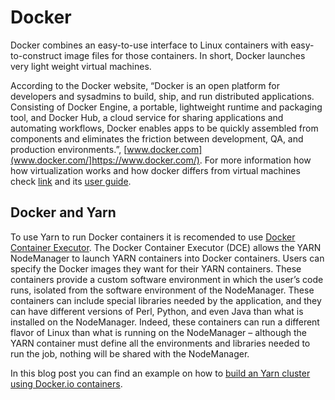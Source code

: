 Docker
================

Docker  combines an easy-to-use interface to Linux containers with easy-to-construct image files for those containers.
In short, Docker launches very light weight virtual machines.

According to the Docker website, “Docker is an open platform for developers and sysadmins to
build, ship, and run distributed applications. Consisting of Docker Engine, a portable, lightweight
runtime and packaging tool, and Docker Hub, a cloud service for sharing applications and
automating workflows, Docker enables apps to be quickly assembled from components and
eliminates the friction between development, QA, and production environments.”, [www.docker.com](www.docker.com/]https://www.docker.com/).
For more information how how virtualization works and how docker differs from virtual machines check
[link](http://cloudanddevopswf.com/files/9851-Managing_Applications_in_Docker_Containers.pdf) and its [user guide](https://docs.docker.com/userguide/).


Docker and Yarn
---------------

To use Yarn to run Docker containers it is recomended to use [Docker Container Executor](https://hadoop.apache.org/docs/current/hadoop-yarn/hadoop-yarn-site/DockerContainerExecutor.html).
The Docker Container Executor (DCE) allows the YARN NodeManager to launch YARN containers into Docker containers. Users
can specify the Docker images they want for their YARN containers. These containers provide a custom software environment
in which the user’s code runs, isolated from the software environment of the NodeManager. These containers can include
special libraries needed by the application, and they can have different versions of Perl, Python, and even Java than what
is installed on the NodeManager. Indeed, these containers can run a different flavor of Linux than what is running on the
NodeManager – although the YARN container must define all the environments and libraries needed to run the job, nothing
will be shared with the NodeManager.

In this blog post you can find an example on how to [build an Yarn cluster using Docker.io containers](http://lresende.blogspot.nl/2015/01/building-yarn-cluster-using-dockerio.html).
